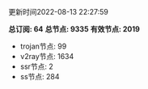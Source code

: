 更新时间2022-08-13 22:27:59

**总订阅: 64**
**总节点: 9335**
**有效节点: 2019**
- trojan节点: 99
- v2ray节点: 1634
- ssr节点: 2
- ss节点: 284

